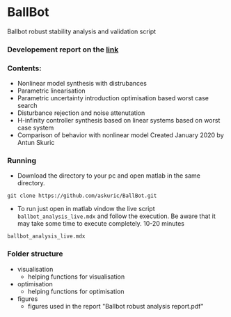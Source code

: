 # BallBot

Ballbot robust stability analysis and validation script

### Developement report on the [link](https://drive.google.com/file/d/173H89YTg0KzFeuuBQUfmOdzcJab17GtW/view?usp=sharing)

### Contents:
- Nonlinear model synthesis with distrubances
- Parametric linearisation 
- Parametric uncertainty introduction
optimisation based worst case search
- Disturbance rejection and noise attenutation
- H-infinity controller synthesis
based on linear systems 
based on worst case system
- Comparison of behavior with nonlinear model
Created January 2020 by Antun Skuric

### Running
- Download the directory to your pc and open matlab in the same directory.
```shell
git clone https://github.com/askuric/BallBot.git
```

- To run just open in matlab vindow the live script `ballbot_analysis_live.mdx` and follow the execution. 
Be aware that it may take some time to execute completely. 10-20 minutes 
```shell
ballbot_analysis_live.mdx
```


### Folder structure
 - visualisation
	- helping functions for visualisation
 - optimisation	
	- helping functions for optimisation
 - figures
	- figures used in the report "Ballbot robust analysis report.pdf"
